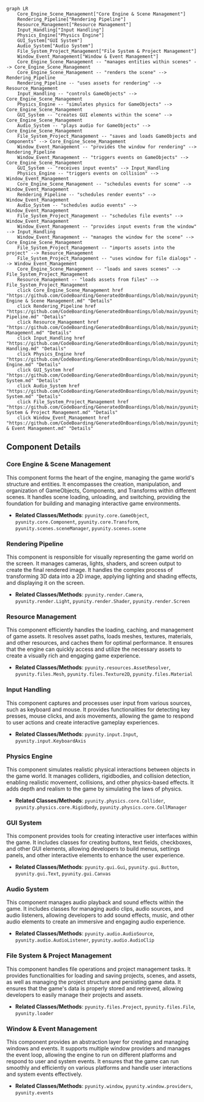 ```mermaid
graph LR
    Core_Engine_Scene_Management["Core Engine & Scene Management"]
    Rendering_Pipeline["Rendering Pipeline"]
    Resource_Management["Resource Management"]
    Input_Handling["Input Handling"]
    Physics_Engine["Physics Engine"]
    GUI_System["GUI System"]
    Audio_System["Audio System"]
    File_System_Project_Management["File System & Project Management"]
    Window_Event_Management["Window & Event Management"]
    Core_Engine_Scene_Management -- "manages entities within scenes" --> Core_Engine_Scene_Management
    Core_Engine_Scene_Management -- "renders the scene" --> Rendering_Pipeline
    Rendering_Pipeline -- "uses assets for rendering" --> Resource_Management
    Input_Handling -- "controls GameObjects" --> Core_Engine_Scene_Management
    Physics_Engine -- "simulates physics for GameObjects" --> Core_Engine_Scene_Management
    GUI_System -- "creates GUI elements within the scene" --> Core_Engine_Scene_Management
    Audio_System -- "plays audio for GameObjects" --> Core_Engine_Scene_Management
    File_System_Project_Management -- "saves and loads GameObjects and Components" --> Core_Engine_Scene_Management
    Window_Event_Management -- "provides the window for rendering" --> Rendering_Pipeline
    Window_Event_Management -- "triggers events on GameObjects" --> Core_Engine_Scene_Management
    GUI_System -- "receives input events" --> Input_Handling
    Physics_Engine -- "triggers events on collision" --> Window_Event_Management
    Core_Engine_Scene_Management -- "schedules events for scene" --> Window_Event_Management
    Rendering_Pipeline -- "schedules render events" --> Window_Event_Management
    Audio_System -- "schedules audio events" --> Window_Event_Management
    File_System_Project_Management -- "schedules file events" --> Window_Event_Management
    Window_Event_Management -- "provides input events from the window" --> Input_Handling
    Window_Event_Management -- "manages the window for the scene" --> Core_Engine_Scene_Management
    File_System_Project_Management -- "imports assets into the project" --> Resource_Management
    File_System_Project_Management -- "uses window for file dialogs" --> Window_Event_Management
    Core_Engine_Scene_Management -- "loads and saves scenes" --> File_System_Project_Management
    Resource_Management -- "loads assets from files" --> File_System_Project_Management
    click Core_Engine_Scene_Management href "https://github.com/CodeBoarding/GeneratedOnBoardings/blob/main/pyunity/Core Engine & Scene Management.md" "Details"
    click Rendering_Pipeline href "https://github.com/CodeBoarding/GeneratedOnBoardings/blob/main/pyunity/Rendering Pipeline.md" "Details"
    click Resource_Management href "https://github.com/CodeBoarding/GeneratedOnBoardings/blob/main/pyunity/Resource Management.md" "Details"
    click Input_Handling href "https://github.com/CodeBoarding/GeneratedOnBoardings/blob/main/pyunity/Input Handling.md" "Details"
    click Physics_Engine href "https://github.com/CodeBoarding/GeneratedOnBoardings/blob/main/pyunity/Physics Engine.md" "Details"
    click GUI_System href "https://github.com/CodeBoarding/GeneratedOnBoardings/blob/main/pyunity/GUI System.md" "Details"
    click Audio_System href "https://github.com/CodeBoarding/GeneratedOnBoardings/blob/main/pyunity/Audio System.md" "Details"
    click File_System_Project_Management href "https://github.com/CodeBoarding/GeneratedOnBoardings/blob/main/pyunity/File System & Project Management.md" "Details"
    click Window_Event_Management href "https://github.com/CodeBoarding/GeneratedOnBoardings/blob/main/pyunity/Window & Event Management.md" "Details"
```

## Component Details

### Core Engine & Scene Management
This component forms the heart of the engine, managing the game world's structure and entities. It encompasses the creation, manipulation, and organization of GameObjects, Components, and Transforms within different scenes. It handles scene loading, unloading, and switching, providing the foundation for building and managing interactive game environments.
- **Related Classes/Methods**: `pyunity.core.GameObject`, `pyunity.core.Component`, `pyunity.core.Transform`, `pyunity.scenes.sceneManager`, `pyunity.scenes.scene`

### Rendering Pipeline
This component is responsible for visually representing the game world on the screen. It manages cameras, lights, shaders, and screen output to create the final rendered image. It handles the complex process of transforming 3D data into a 2D image, applying lighting and shading effects, and displaying it on the screen.
- **Related Classes/Methods**: `pyunity.render.Camera`, `pyunity.render.Light`, `pyunity.render.Shader`, `pyunity.render.Screen`

### Resource Management
This component efficiently handles the loading, caching, and management of game assets. It resolves asset paths, loads meshes, textures, materials, and other resources, and caches them for optimal performance. It ensures that the engine can quickly access and utilize the necessary assets to create a visually rich and engaging game experience.
- **Related Classes/Methods**: `pyunity.resources.AssetResolver`, `pyunity.files.Mesh`, `pyunity.files.Texture2D`, `pyunity.files.Material`

### Input Handling
This component captures and processes user input from various sources, such as keyboard and mouse. It provides functionalities for detecting key presses, mouse clicks, and axis movements, allowing the game to respond to user actions and create interactive gameplay experiences.
- **Related Classes/Methods**: `pyunity.input.Input`, `pyunity.input.KeyboardAxis`

### Physics Engine
This component simulates realistic physical interactions between objects in the game world. It manages colliders, rigidbodies, and collision detection, enabling realistic movement, collisions, and other physics-based effects. It adds depth and realism to the game by simulating the laws of physics.
- **Related Classes/Methods**: `pyunity.physics.core.Collider`, `pyunity.physics.core.Rigidbody`, `pyunity.physics.core.CollManager`

### GUI System
This component provides tools for creating interactive user interfaces within the game. It includes classes for creating buttons, text fields, checkboxes, and other GUI elements, allowing developers to build menus, settings panels, and other interactive elements to enhance the user experience.
- **Related Classes/Methods**: `pyunity.gui.Gui`, `pyunity.gui.Button`, `pyunity.gui.Text`, `pyunity.gui.Canvas`

### Audio System
This component manages audio playback and sound effects within the game. It includes classes for managing audio clips, audio sources, and audio listeners, allowing developers to add sound effects, music, and other audio elements to create an immersive and engaging audio experience.
- **Related Classes/Methods**: `pyunity.audio.AudioSource`, `pyunity.audio.AudioListener`, `pyunity.audio.AudioClip`

### File System & Project Management
This component handles file operations and project management tasks. It provides functionalities for loading and saving projects, scenes, and assets, as well as managing the project structure and persisting game data. It ensures that the game's data is properly stored and retrieved, allowing developers to easily manage their projects and assets.
- **Related Classes/Methods**: `pyunity.files.Project`, `pyunity.files.File`, `pyunity.loader`

### Window & Event Management
This component provides an abstraction layer for creating and managing windows and events. It supports multiple window providers and manages the event loop, allowing the engine to run on different platforms and respond to user and system events. It ensures that the game can run smoothly and efficiently on various platforms and handle user interactions and system events effectively.
- **Related Classes/Methods**: `pyunity.window`, `pyunity.window.providers`, `pyunity.events`
